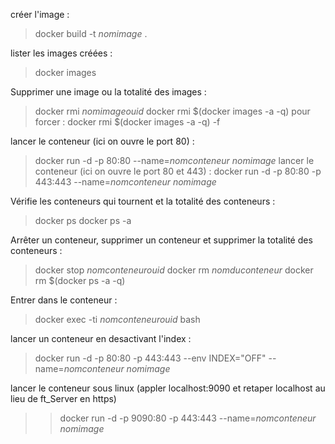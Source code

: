 créer l'image :
> docker build -t *nomimage* .

lister les images créées :
> docker images

Supprimer une image ou la totalité des images :
> docker rmi *nomimageouid*
> docker rmi $(docker images -a -q)
pour forcer :
> docker rmi $(docker images -a -q) -f

lancer le conteneur (ici on ouvre le port 80) :
> docker run -d -p 80:80 --name=*nomconteneur* *nomimage*
lancer le conteneur (ici on ouvre le port 80 et 443) :
> docker run -d -p 80:80 -p 443:443 --name=*nomconteneur* *nomimage*

Vérifie les conteneurs qui tournent et la totalité des conteneurs :
> docker ps
> docker ps -a

Arrêter un conteneur, supprimer un conteneur et supprimer la totalité des conteneurs :
> docker stop *nomconteneurouid*
> docker rm *nomduconteneur*
> docker rm $(docker ps -a -q)

Entrer dans le conteneur :
> docker exec -ti *nomconteneurouid* bash

lancer un conteneur en desactivant l'index :
> docker run -d -p 80:80 -p 443:443 --env INDEX="OFF" --name=*nomconteneur* *nomimage*

lancer le conteneur sous linux (appler localhost:9090 et retaper localhost au lieu de ft_Server en https)
> > docker run -d -p 9090:80 -p 443:443 --name=*nomconteneur* *nomimage*
